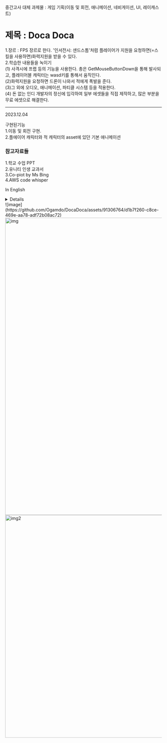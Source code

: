 


중간고사 대체 과제물 : 게임 기획(이동 및 회전, 애니메이션, 네비게이션, UI, 레이캐스트)<br>

<h1>제목 : Doca Doca</h1>

1.장르 : FPS 장르로 한다. '인서전시: 샌드스톰'처럼 플레이어가 지원을 요청하면(=스킬을 사용하면)화력지원을 받을 수 있다. <br>
2.학습한 내용들을 녹이기 <br>
(1) 사격시에 프랩 등의 기능을 사용한다. 총은 GetMouseButtonDown을 통해 발사되고, 플레이어블 캐릭터는 wasd키를 통해서 움직인다.<br>
(2)화력지원을 요청하면 드론이 나와서 적에게 폭발을 준다.<br>
(3)그 외에 오디오, 애니메이션, 파티클 시스템 등을 적용한다.<br>
(4) 돈 없는 인디 개발자의 정신에 입각하여 일부 에셋들을 직접 제작하고, 많은 부분을 무료 에셋으로 해결한다. 


<hr>
2023.12.04 
<p>구현된기능<Br>
1.이동 및 회전 구현. <br>
2.플에이어 캐릭터와 적 캐릭터의 asset에 있던 기본 애니메이션</p>
<h3>참고자료들</h3>
1.학교 수업 PPT <br>
2.유니티 인생 교과서<br>
3.Co-piot by Ms Bing<br>
4.AWS code whisper<br>

In English
<details>
1. Genre: It's an FPS genre. Like "Insertion: Sandstorm", if a player asks for support (= skill use) you can get thermal support. <br>
2. contents <br>
(1) Use functions such as fraps when shooting. Guns are fired through GetMouseButtonDown, and the playable character moves through the wasd key.<br>
(2)If you ask for fire support, the drone comes out and gives the enemy an explosion.<br>
(3)Additionally, audio, animation, and particle systems are applied.<br>
(4) Based on the spirit of a cashless indie developer, some esets are produced by themselves, and much of them are solved with free esets.
</details>
![image](https://github.com/Ogamdo/DocaDoca/assets/91306764/d1b7f260-c8ce-469e-aa78-adf72b08ac72)

<img width="957" alt="img" src="https://github.com/Ogamdo/DocaDoca/assets/91306764/b0a6137b-560f-49cf-a9bb-a681d82a5a7d">
<img width="717" alt="img2" src="https://github.com/Ogamdo/DocaDoca/assets/91306764/8c864784-2a80-49cf-a5be-eb81728ca54b">

